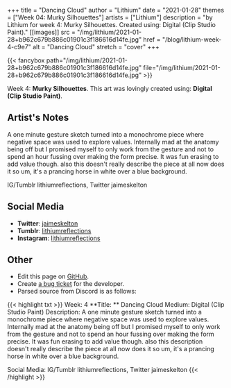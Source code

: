 +++
title =       "Dancing Cloud"
author =      "Lithium"
date =        "2021-01-28"
themes =      ["Week 04: Murky Silhouettes"]
artists =     ["Lithium"]
description = "by Lithium for week 4: Murky Silhouettes. Created using: Digital (Clip Studio Paint)."
[[images]]
              src = "/img/lithium/2021-01-28+b962c679b886c01901c3f186616d14fe.jpg"
              href = "/blog/lithium-week-4-c9e7"
              alt = "Dancing Cloud"
              stretch = "cover"
+++


{{< fancybox path="/img/lithium/2021-01-28+b962c679b886c01901c3f186616d14fe.jpg" file="/img/lithium/2021-01-28+b962c679b886c01901c3f186616d14fe.jpg" >}}


Week 4: **Murky Silhouettes**. This art was lovingly created using: **Digital (Clip Studio Paint)**.

## Artist's Notes

A one minute gesture sketch turned into a monochrome piece where negative space was used to explore values. Internally mad at the anatomy being off but I promised myself to only work from the gesture and not to spend an hour fussing over making the form precise. It was fun erasing to add value though. also this doesn't really describe the piece at all now does it so um, it's a prancing horse in white over a blue background.

IG/Tumblr lithiumreflections, Twitter jaimeskelton

## Social Media

- **Twitter**: <a href='https://twitter.com/jaimeskelton' target='_blank'>jaimeskelton</a>
- **Tumblr**: <a href='https://lithiumreflections.tumblr.com' target='_blank'>lithiumreflections</a>
- **Instagram**: <a href='https://instagram.com/lithiumreflections' target='_blank'>lithiumreflections</a>


## Other

- Edit this page on [GitHub](https://github.com/teaminkling/web-refresh/edit/main/blog/content/blog/lithium-week-4-c9e7.md).
- Create [a bug ticket](https://github.com/teaminkling/web-refresh/issues/new?assignees=&labels=bug&template=problem-report.md&title=) for the developer.
- Parsed source from Discord is as follows:

{{< highlight txt >}}
Week: 4
**Title:  ** Dancing Cloud
Medium: Digital (Clip Studio Paint)
Description: A one minute gesture sketch turned into a monochrome piece where negative space was used to explore values. Internally mad at the anatomy being off but I promised myself to only work from the gesture and not to spend an hour fussing over making the form precise. It was fun erasing to add value though. also this description doesn't really describe the piece at all now does it so um, it's a prancing horse in white over a blue background.

Social Media: IG/Tumblr lithiumreflections, Twitter jaimeskelton
{{< /highlight >}}